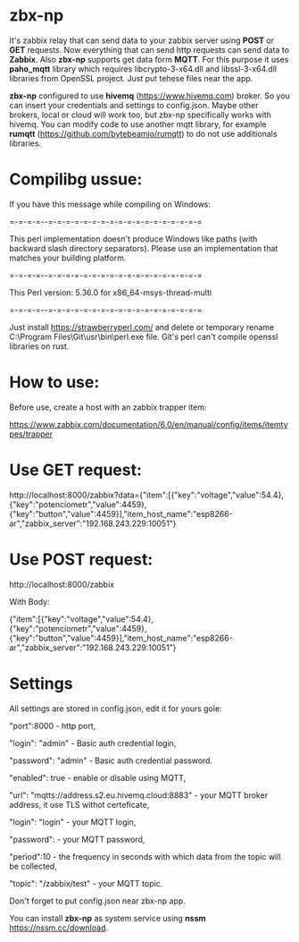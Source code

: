 # zbx-np
It's zabbix relay that can send data to your zabbix server using **POST** or **GET** requests. Now everything that can send http requests can send data to **Zabbix**. Also **zbx-np** supports get data form **MQTT**. For this purpose it uses **paho_mqtt** library which requires libcrypto-3-x64.dll and libssl-3-x64.dll libraries from OpenSSL project. Just put tehese files near the app.

**zbx-np** configured to use **hivemq** (https://www.hivemq.com) broker. So you can insert your credentials and settings to config.json. Maybe other brokers, local or cloud will work too, but zbx-np specifically works with hivemq. You can modify code to use another mqtt library, for example **rumqtt** (https://github.com/bytebeamio/rumqtt) to do not use additionals libraries.

# Compilibg ussue:
If you have this message while compiling on Windows:

=-=-=-=--=-=-=-=-=-=-=-=-=-=-=-=-=-=-=-=-=-=

  This perl implementation doesn't produce Windows like paths (with backward
  slash directory separators).  Please use an implementation that matches your
  building platform.
  
=-=-=-=--=-=-=-=-=-=-=-=-=-=-=-=-=-=-=-=-=-=

  This Perl version: 5.36.0 for x86_64-msys-thread-multi
  
=-=-=-=--=-=-=-=-=-=-=-=-=-=-=-=-=-=-=-=-=-=

Just install https://strawberryperl.com/ and delete or temporary rename C:\Program Files\Git\usr\bin\perl.exe file. Git's perl can't compile openssl libraries on rust.

# How to use:

Before use, create a host with an zabbix trapper item:

https://www.zabbix.com/documentation/6.0/en/manual/config/items/itemtypes/trapper

# Use GET request: 
http://localhost:8000/zabbix?data={"item":[{"key":"voltage","value":54.4},{"key":"potenciometr","value":4459},{"key":"button","value":4459}],"item_host_name":"esp8266-ar","zabbix_server":"192.168.243.229:10051"}

# Use POST request: 
http://localhost:8000/zabbix 

With Body:

{"item":[{"key":"voltage","value":54.4},{"key":"potenciometr","value":4459},{"key":"button","value":4459}],"item_host_name":"esp8266-ar","zabbix_server":"192.168.243.229:10051"}

# Settings
All settings are stored in config.json, edit it for yours gole:

"port":8000 - http port,

"login": "admin" - Basic auth credential login,

"password": "admin" - Basic auth credential password.

"enabled": true -  enable or disable using MQTT,

"url": "mqtts://address.s2.eu.hivemq.cloud:8883" - your MQTT broker address, it use TLS withot certeficate,

"login": "login" - your MQTT login,

"password":  - your MQTT password,

"period":10 - the frequency in seconds with which data from the topic will be collected,

"topic": "/zabbix/test" - your MQTT topic.

Don't forget to put config.json near zbx-np app.

You can install **zbx-np** as system service using **nssm** https://nssm.cc/download.
